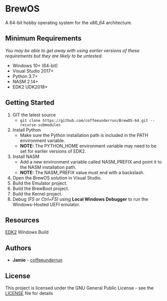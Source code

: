 # BrewOS
A 64-bit hobby operating system for the x86_64 architecture.

## Minimum Requirements
*You may be able to get away with using earlier versions of these requirements but they are likely to be untested.*
* Windows 10+ (64-bit)
* Visual Studio 2017+
* Python 3.7+
* NASM 2.14+
* EDK2 UDK2018+

## Getting Started
1. GIT the latest source
	* `git clone https://github.com/coffeeunderrun/BrewOS-64.git --recurse-submodules`
2. Install Python
	* Make sure the Python installation path is included in the PATH environment variable.
	* **NOTE:** The PYTHON_HOME environment variable may need to be set for earlier versions of EDK2.
3. Install NASM
	* Add a new environment variable called NASM_PREFIX and point it to the NASM installation path.
	* **NOTE:** The NASM_PREFIX value must end with a backslash.
4. Open the BrewOS solution in Visual Studio.
5. Build the Emulator project.
6. Build the BrewBoot project.
7. Build the Kernel project.
8. Debug *(F5 or Ctrl+F5)* using **Local Windows Debugger** to run the Windows-Hosted UEFI emulator.

## Resources
[EDK2](https://github.com/tianocore/tianocore.github.io/wiki/Windows-systems) Windows Build

## Authors
* **Jamie** - [coffeeunderrun](https://github.com/coffeeunderrun)

## License
This project is licensed under the GNU General Public License - see the [LICENSE](LICENSE) file for details
